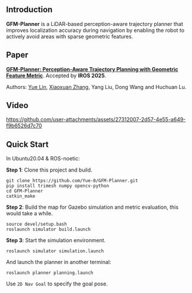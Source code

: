 ## Introduction

__GFM-Planner__ is a LiDAR-based perception-aware trajectory planner that improves localization accuracy during navigation by enabling the robot to actively avoid areas with sparse geometric features.

## Paper

__[GFM-Planner: Perception-Aware Trajectory Planning with Geometric Feature Metric](http://arxiv.org/abs/2507.16233)__. Accepted by __IROS 2025__.

Authors: [Yue Lin](https://github.com/Yue-0), [Xiaoxuan Zhang](https://github.com/Zhxx-R), Yang Liu, Dong Wang and Huchuan Lu.

## Video

https://github.com/user-attachments/assets/27312007-2d57-4e55-a649-f9b6526d7c70

## Quick Start

In Ubuntu20.04 & ROS-noetic:

__Step 1__: Clone this project and build.

```shell
git clone https://github.com/Yue-0/GFM-Planner.git
pip install trimesh numpy opencv-python
cd GFM-Planner
catkin_make
```

__Step 2__: Build the map for Gazebo simulation and metric evaluation, this would take a while.

```shell
source devel/setup.bash
roslaunch simulator build.launch
```

__Step 3__: Start the simulation environment.

```shell
roslaunch simulator simulation.launch
```

And launch the planner in another terminal:

```shell
roslaunch planner planning.launch
```

Use `2D Nav Goal` to specify the goal pose.
